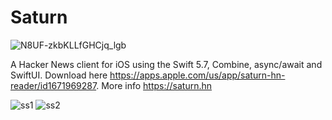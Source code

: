 # Saturn
![N8UF-zkbKLLfGHCjq_lgb](https://user-images.githubusercontent.com/51029/219298277-79bdf16d-a7ea-4b19-846b-f3622aef549b.png)

A Hacker News client for iOS using the Swift 5.7, Combine, async/await and SwiftUI. Download here https://apps.apple.com/us/app/saturn-hn-reader/id1671969287. More info https://saturn.hn

![ss1](https://user-images.githubusercontent.com/51029/229675065-dd2c3eb8-e200-4714-88de-60a58353da40.png)
![ss2](https://user-images.githubusercontent.com/51029/229675080-6701470a-f299-4a7f-99dc-31443274db42.png)
